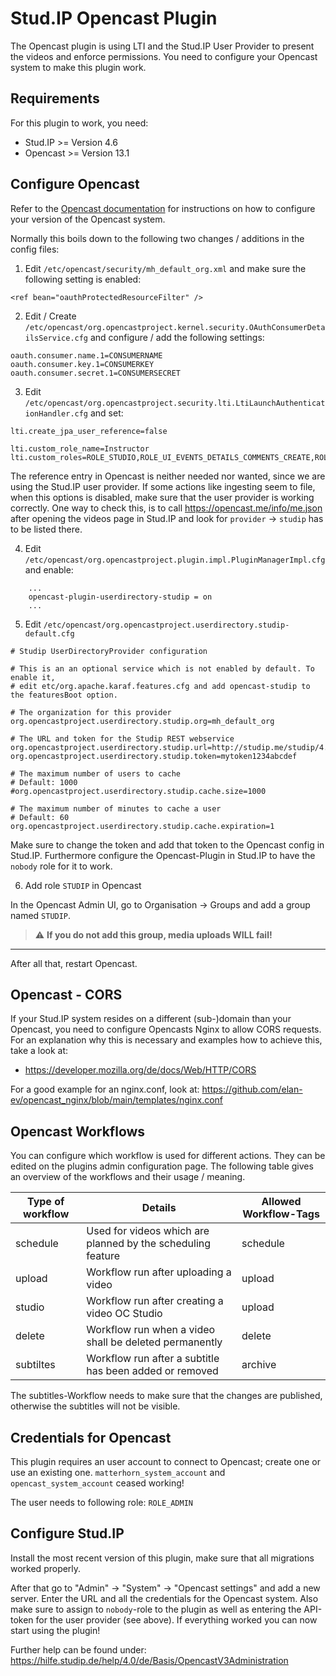 # Stud.IP Opencast Plugin

The Opencast plugin is using LTI and the Stud.IP User Provider to present the videos and enforce permissions. You need to configure your Opencast system to make this plugin work.

## Requirements

For this plugin to work, you need:
- Stud.IP >= Version 4.6
- Opencast >= Version 13.1

## Configure Opencast

Refer to the [Opencast documentation](https://docs.opencast.org) for instructions on how to configure your version of the Opencast system.

Normally this boils down to the following two changes / additions in the config files:

1. Edit `/etc/opencast/security/mh_default_org.xml` and make sure the following setting is enabled:
```
<ref bean="oauthProtectedResourceFilter" />
```

2. Edit / Create `/etc/opencast/org.opencastproject.kernel.security.OAuthConsumerDetailsService.cfg` and configure / add the following settings:
```
oauth.consumer.name.1=CONSUMERNAME
oauth.consumer.key.1=CONSUMERKEY
oauth.consumer.secret.1=CONSUMERSECRET
```

3. Edit `/etc/opencast/org.opencastproject.security.lti.LtiLaunchAuthenticationHandler.cfg` and set:
```
lti.create_jpa_user_reference=false

lti.custom_role_name=Instructor
lti.custom_roles=ROLE_STUDIO,ROLE_UI_EVENTS_DETAILS_COMMENTS_CREATE,ROLE_UI_EVENTS_DETAILS_COMMENTS_DELETE,ROLE_UI_EVENTS_DETAILS_COMMENTS_EDIT,ROLE_UI_EVENTS_DETAILS_COMMENTS_REPLY,ROLE_UI_EVENTS_DETAILS_COMMENTS_RESOLVE,ROLE_UI_EVENTS_DETAILS_COMMENTS_VIEW,ROLE_UI_EVENTS_DETAILS_MEDIA_VIEW,ROLE_UI_EVENTS_DETAILS_METADATA_EDIT,ROLE_UI_EVENTS_DETAILS_METADATA_VIEW,ROLE_UI_EVENTS_DETAILS_VIEW,ROLE_UI_EVENTS_EDITOR_EDIT,ROLE_UI_EVENTS_EDITOR_VIEW,ROLE_CAPTURE_AGENT,ROLE_API_EVENTS_TRACK_EDIT
```

The reference entry in Opencast is neither needed nor wanted, since we are using the Stud.IP user provider. If some actions like ingesting seem to file, when this options is disabled, make sure that the user provider is working correctly. One way to check this, is to call https://opencast.me/info/me.json after opening the videos page in Stud.IP and look for `provider` -> `studip` has to be listed there.

4. Edit `/etc/opencast/org.opencastproject.plugin.impl.PluginManagerImpl.cfg` and enable:

```
	...
    opencast-plugin-userdirectory-studip = on
	...
```

5. Edit `/etc/opencast/org.opencastproject.userdirectory.studip-default.cfg`

```
# Studip UserDirectoryProvider configuration

# This is an an optional service which is not enabled by default. To enable it,
# edit etc/org.apache.karaf.features.cfg and add opencast-studip to the featuresBoot option.

# The organization for this provider
org.opencastproject.userdirectory.studip.org=mh_default_org

# The URL and token for the Studip REST webservice
org.opencastproject.userdirectory.studip.url=http://studip.me/studip/4.6/plugins.php/opencast/api/
org.opencastproject.userdirectory.studip.token=mytoken1234abcdef

# The maximum number of users to cache
# Default: 1000
#org.opencastproject.userdirectory.studip.cache.size=1000

# The maximum number of minutes to cache a user
# Default: 60
org.opencastproject.userdirectory.studip.cache.expiration=1
```

Make sure to change the token and add that token to the Opencast config in Stud.IP. Furthermore configure the Opencast-Plugin in Stud.IP to have the `nobody` role for it to work.

6. Add role `STUDIP` in Opencast

In the Opencast Admin UI, go to Organisation -> Groups and add a group named `STUDIP`.

> :warning: **If you do not add this group, media uploads WILL fail!**

----

After all that, restart Opencast.


## Opencast - CORS

If your Stud.IP system resides on a different (sub-)domain than your Opencast, you need to configure Opencasts Nginx to allow CORS requests. For an explanation why this is necessary and examples how to achieve this, take a look at:
* https://developer.mozilla.org/de/docs/Web/HTTP/CORS

For a good example for an nginx.conf, look at:
https://github.com/elan-ev/opencast_nginx/blob/main/templates/nginx.conf

## Opencast Workflows

You can configure which workflow is used for different actions. They can be edited on the plugins admin configuration page. The following table gives an overview of the workflows and their usage / meaning.

| Type of workflow | Details      | Allowed Workflow-Tags |
| ---------------- | ------------ | --------------------- |
| schedule         | Used for videos which are planned by the scheduling feature  | schedule			  |
| upload           | Workflow run after uploading a video                         | upload                |
| studio           | Workflow run after creating a video OC Studio                | upload                |
| delete           | Workflow run when a video shall be deleted permanently       | delete                |
| subtiltes        | Workflow run after a subtitle has been added or removed      | archive               |

The subtitles-Workflow needs to make sure that the changes are published, otherwise the subtitles will not be visible.

## Credentials for Opencast

This plugin requires an user account to connect to Opencast; create one or use an existing one.
`matterhorn_system_account` and `opencast_system_account` ceased working!

The user needs to following role:
`ROLE_ADMIN`

## Configure Stud.IP

Install the most recent version of this plugin, make sure that all migrations worked properly.

After that go to "Admin" -> "System" -> "Opencast settings" and add a new server. Enter the URL and all the credentials for the Opencast system. Also make sure to assign to `nobody`-role to the plugin as well as entering the API-token for the user provider (see above).
If everything worked you can now start using the plugin!

Further help can be found under:
https://hilfe.studip.de/help/4.0/de/Basis/OpencastV3Administration
